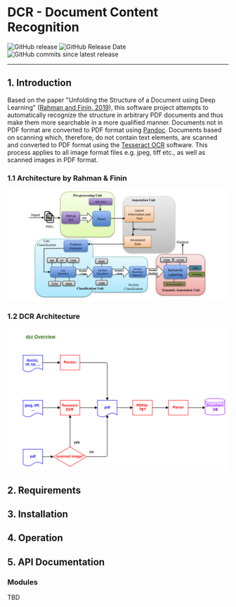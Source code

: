 # DCR - Document Content Recognition

![GitHub release](https://img.shields.io/github/release/KonnexionsGmbH/dcr.svg)
![GitHub Release Date](https://img.shields.io/github/release-date/KonnexionsGmbH/dcr.svg)
![GitHub commits since latest release](https://img.shields.io/github/commits-since/KonnexionsGmbH/dcr/1.0.0.svg)

----

## 1. Introduction

Based on the paper "Unfolding the Structure of a Document using Deep Learning" ([Rahman and Finin, 2019](research.md#Rahman)), this software project attempts to automatically recognize the structure in arbitrary PDF documents and thus make them more searchable in a more qualified manner.
Documents not in PDF format are converted to PDF format using [Pandoc](https://pandoc.org). 
Documents based on scanning which, therefore, do not contain text elements, are scanned and converted to PDF format using the [Tesseract OCR](https://github.com/tesseract-ocr/tesseract) software. 
This process applies to all image format files e.g. jpeg, tiff etc., as well as scanned images in PDF format.  

### 1.1 Architecture by Rahman & Finin

![](img/Screen-Shot-2020-06-03-at-1.45.33-PM.png)

### 1.2 DCR Architecture

![](img/DCR_Overview.png)

## 2. Requirements

## 3. Installation

## 4. Operation

## 5. API Documentation

### Modules

TBD
